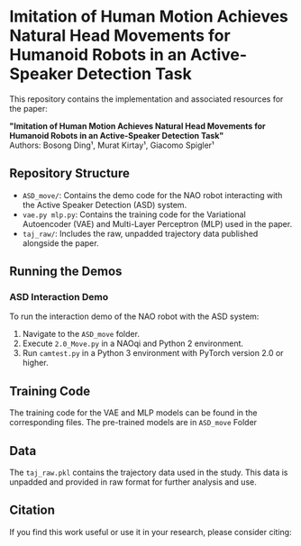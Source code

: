 # Imitation of Human Motion Achieves Natural Head Movements for Humanoid Robots in an Active-Speaker Detection Task

This repository contains the implementation and associated resources for the paper:

**"Imitation of Human Motion Achieves Natural Head Movements for Humanoid Robots in an Active-Speaker Detection Task"**  
Authors: Bosong Ding¹, Murat Kirtay¹, Giacomo Spigler¹

## Repository Structure

- `ASD_move/`: Contains the demo code for the NAO robot interacting with the Active Speaker Detection (ASD) system.
- `vae.py mlp.py`: Contains the training code for the Variational Autoencoder (VAE) and Multi-Layer Perceptron (MLP) used in the paper.
- `taj_raw/`: Includes the raw, unpadded trajectory data published alongside the paper.

## Running the Demos

### ASD Interaction Demo

To run the interaction demo of the NAO robot with the ASD system:

1. Navigate to the `ASD_move` folder.
2. Execute `2.0_Move.py` in a NAOqi and Python 2 environment.
3. Run `camtest.py` in a Python 3 environment with PyTorch version 2.0 or higher.

## Training Code

The training code for the VAE and MLP models can be found in the corresponding files. The pre-trained models are in `ASD_move` Folder

## Data

The `taj_raw.pkl` contains the trajectory data used in the study. This data is unpadded and provided in raw format for further analysis and use.

## Citation

If you find this work useful or use it in your research, please consider citing:

